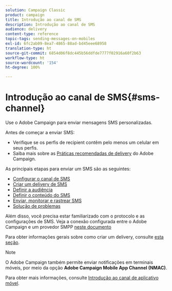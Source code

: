 ```yaml
---
solution: Campaign Classic
product: campaign
title: Introdução ao canal de SMS
description: Introdução ao canal de SMS
audience: delivery
content-type: reference
topic-tags: sending-messages-on-mobiles
exl-id: 6fc2ab09-8ea7-4865-88ad-bd45eee68958
translation-type: ht
source-git-commit: 6854d06f8dc445b56ddfde7777f02916a60f2b63
workflow-type: ht
source-wordcount: '154'
ht-degree: 100%

---
```


# Introdução ao canal de SMS{#sms-channel}


Use o Adobe Campaign para enviar mensagens SMS personalizadas.

Antes de começar a enviar SMS:

* Verifique se os perfis de recipient contêm pelo menos um celular em seus perfis.
* Saiba mais sobre as [Práticas recomendadas de delivery](../../delivery/using/delivery-best-practices.md) do Adobe Campaign.

As principais etapas para enviar um SMS são as seguintes:

* [Configurar o canal de SMS](sms-set-up.md)
* [Criar um delivery de SMS](sms-create.md)
* [Definir a audiência](sms-create.md#selecting-the-target-population)
* [Definir o conteúdo do SMS](sms-create.md#defining-the-sms-content)
* [Enviar, monitorar e rastrear SMS](sms-send.md)
* [Solução de problemas](troubleshooting-sms.md)

Além disso, você precisa estar familiarizado com o protocolo e as configurações de SMS. Veja a conexão configurada entre o Adobe Campaign e um provedor SMPP [neste documento](sms-protocol.md)

Para obter informações gerais sobre como criar um delivery, consulte [esta seção](../../delivery/using/steps-about-delivery-creation-steps.md).

>[!NOTE]
>
>O Adobe Campaign também permite enviar notificações em terminais móveis, por meio da opção **Adobe Campaign Mobile App Channel (NMAC)**.
> 
>Para obter mais informações, consulte [Introdução ao canal de aplicativo móvel](../../delivery/using/about-mobile-app-channel.md).
